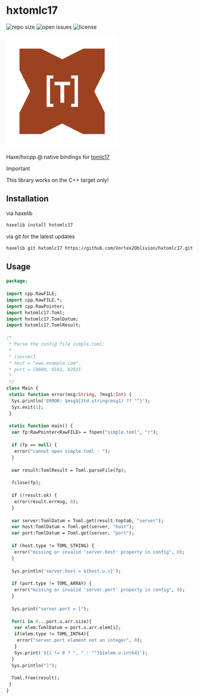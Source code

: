 # hxtomlc17

![repo size](https://img.shields.io/github/repo-size/Vortex2Oblivion/hxtomlc17) ![open issues](https://badgen.net/github/open-issues/Vortex2Oblivion/hxtomlc17) ![license](https://badgen.net/badge/license/MIT/green)

![logo](logo.png)

Haxe/hxcpp @:native bindings for [tomlc17](https://github.com/cktan/tomlc17)

> [!IMPORTANT]  
> This library works on the C++ target only!

## Installation

via haxelib

```bash
haxelib install hxtomlc17
```

via git for the latest updates

```bash
haxelib git hxtomlc17 https://github.com/Vortex2Oblivion/hxtomlc17.git
```

## Usage

```haxe
package;

import cpp.RawFILE;
import cpp.RawFILE.*;
import cpp.RawPointer;
import hxtomlc17.Toml;
import hxtomlc17.TomlDatum;
import hxtomlc17.TomlResult;

/*
 * Parse the config file simple.toml:
 *
 * [server]
 * host = "www.example.com"
 * port = [8080, 8181, 8282]
 *
 */
class Main {
 static function error(msg:String, ?msg1:Int) {
  Sys.println('ERROR: $msg${Std.string(msg1) ?? ""}');
  Sys.exit(1);
 }

 static function main() {
  var fp:RawPointer<RawFILE> = fopen("simple.toml", "r");

  if (fp == null) {
   error("cannot open simple.toml - ");
  }

  var result:TomlResult = Toml.parseFile(fp);

  fclose(fp);

  if (!result.ok) {
   error(result.errmsg, 0);
  }

  var server:TomlDatum = Toml.get(result.toptab, "server");
  var host:TomlDatum = Toml.get(server, "host");
  var port:TomlDatum = Toml.get(server, "port");

  if (host.type != TOML_STRING) {
   error("missing or invalid 'server.host' property in config", 0);
  }

  Sys.println('server.host = ${host.u.s}');

  if (port.type != TOML_ARRAY) {
   error("missing or invalid 'server.port' property in config", 0);
  }

  Sys.print("server.port = [");

  for(i in 0...port.u.arr.size){
   var elem:TomlDatum = port.u.arr.elem[i];
   if(elem.type != TOML_INT64){
    error("server.port element not an integer", 0);
   }
   Sys.print('${i != 0 ? ", " : ""}${elem.u.int64}');
  }
  Sys.println("]");

  Toml.free(result);
 }
}
```
